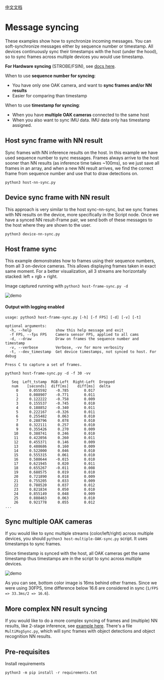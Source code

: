 [中文文档](README.zh-CN.md)

# Message syncing

These examples show how to synchronize incoming messages. You can soft-synchronize messages either by sequence number or timestamp.
All devices continuously sync their timestamps with the host (under the hood), so to sync frames across multiple devices you
would use timestamp.

**For Hardware syncing** (STROBE/FSIN), see [docs here](https://docs.luxonis.com/projects/hardware/en/latest/pages/guides/sync_frames.html).

When to use **sequence number for syncing**:
- You have only one OAK camera, and want to **sync frames and/or NN results**
- Easier for comparing than timestamp

When to use **timestamp for syncing**:
- When you have **multiple OAK cameras** connected to the same host
- When you also want to sync IMU data. IMU data only has timestamp assigned.

## Host sync frame with NN result

Sync frames with NN inference results on the host. In this example we have used sequence number to sync messages. Frames always arrive to the host sooner than NN results (as inference time takes ~100ms), so we just save all frames in an array, and when a new NN result arrives, we find the correct frame from sequence number and use that to draw detections on.

`python3 host-nn-sync.py`

## Device sync frame with NN result

This approach is very similar to the host sync-nn-sync, but we sync frames with NN results on the device, more specifically in the Script node. Once we have a synced NN result-Frame pair, we send both of these messages to the host where they are shown to the user.

`python3 device-nn-sync.py`

## Host frame sync

This example demonstrates how to  frames using their sequence numbers, from all 3 on-device cameras.
This allows displaying frames taken in exact same moment. For a better visualization, all 3 streams are horizontally stacked:
left + rgb + right.

Image captured running with `python3 host-frame-sync.py -d`

![demo](https://user-images.githubusercontent.com/60824841/125710596-f490d5f5-49c5-41b9-a318-d62046450665.png)

#### Output with logging enabled

```
usage: python3 host-frame-sync.py [-h] [-f FPS] [-d] [-v] [-t]

optional arguments:
  -h, --help           show this help message and exit
  -f FPS, --fps FPS    Camera sensor FPS, applied to all cams
  -d, --draw           Draw on frames the sequence number and timestamp
  -v, --verbose        Verbose, -vv for more verbosity
  -t, --dev_timestamp  Get device timestamps, not synced to host. For debug

Press C to capture a set of frames.
```

`python3 host-frame-sync.py -d -f 30 -vv`

```
   Seq  Left_tstamp  RGB-Left  Right-Left  Dropped
   num    [seconds]  diff[ms]    diff[ms]  delta
     0     0.055592    -0.785       0.017
     1     0.088907    -0.771       0.011
     2     0.122222    -0.758       0.009
     3     0.155537    -0.745       0.010
     4     0.188852    -0.340       0.011
     5     0.222167    -0.326       0.011
     6     0.255482     0.063       0.010
     7     0.288796     0.078       0.010
     8     0.322111     0.257       0.010
     9     0.355426     0.270       0.009
    10     0.388741     0.246       0.010
    11     0.422056     0.260       0.011
    12     0.455371     0.146       0.009
    13     0.488686     0.160       0.009
    14     0.522000     0.046       0.010
    15     0.555315     0.061       0.010
    16     0.588644    -0.015       0.010
    17     0.621945     0.020       0.011
    18     0.655267    -0.011       0.008
    19     0.688575     0.019       0.010
    20     0.721890     0.018       0.009
    21     0.755205     0.033       0.009
    22     0.788520     0.037       0.012
    23     0.821834     0.050       0.010
    24     0.855149     0.048       0.009
    25     0.888463     0.063       0.010
    26     0.921778     0.055       0.012
...
```

## Sync multiple OAK cameras

If you would like to sync multiple streams (color/left/right) across multiple devices, you should
`python3 host-multiple-OAK-sync.py` script. It uses timestamps to sync frames.

Since timestamp is synced with the host, all OAK cameras get the same timestamp thus timestamps are in the script to sync across multiple devices.

![demo](https://user-images.githubusercontent.com/18037362/130965049-0d315888-1ff4-4455-b5ec-668d33e6f051.png)

As you can see, bottom color image is 16ms behind other frames. Since we were using 30FPS, time difference below 16.6 are considered in sync
(`1/FPS => 33.3ms/2 => 16.6`).

## More complex NN result syncing

If you would like to do a more complex syncing of frames and (multiple) NN results, like 2-stage inference, see [example here](../gen2-age-gender/). There's a file `MultiMsgSync.py`, which will sync frames with object detections and object recognition NN results.

## Pre-requisites

Install requirements

```
python3 -m pip install -r requirements.txt
```



